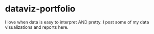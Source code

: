 # dataviz-portfolio
I love when data is easy to interpret AND pretty. I post some of my data visualizations and reports here.
